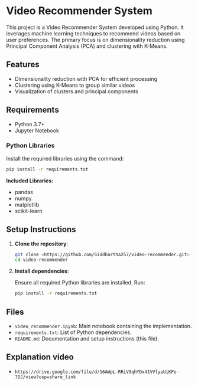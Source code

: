 # Video Recommender System

This project is a Video Recommender System developed using Python. It leverages machine learning techniques to recommend videos based on user preferences. The primary focus is on dimensionality reduction using Principal Component Analysis (PCA) and clustering with K-Means.

## Features

- Dimensionality reduction with PCA for efficient processing
- Clustering using K-Means to group similar videos
- Visualization of clusters and principal components

## Requirements

- Python 3.7+
- Jupyter Notebook

### Python Libraries

Install the required libraries using the command:

```bash
pip install -r requirements.txt
```

**Included Libraries:**
- pandas
- numpy
- matplotlib
- scikit-learn

## Setup Instructions

1. **Clone the repository**:

   ```bash
   git clone <https://github.com/Siddhartha257/video-recommender.git>
   cd video-recommender
   ```

2. **Install dependencies**:

   Ensure all required Python libraries are installed. Run:

   ```bash
   pip install -r requirements.txt
   ```

## Files

- `video_recommender.ipynb`: Main notebook containing the implementation.
- `requirements.txt`: List of Python dependencies.
- `README.md`: Documentation and setup instructions (this file).

## Explanation video 
- `https://drive.google.com/file/d/16AWpL-RRiV9qhYDx41VVlyaUiKPe-7DJ/view?usp=share_link`
